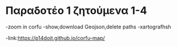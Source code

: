 # Παραδοτέο 1 ζητούμενα 1-4
-zoom in corfu
-show,download Geojson,delete paths
-xartografhsh

-link:https://p14doit.github.io/corfu-map/



